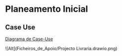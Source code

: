 # Planeamento Inicial

## Case Use
[Diagrama de Case-Use](https://app.diagrams.net/?src=about#G1jZsvF--a0koeIQHv51fgQeugpGPUzqpi)

![Alt](Ficheiros_de_Apoio/Projecto Livraria.drawio.png)
